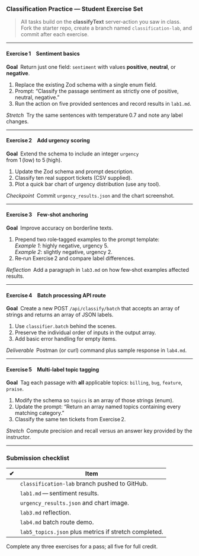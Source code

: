 ### Classification Practice — Student Exercise Set

> All tasks build on the **classifyText** server‑action you saw in class.  
> Fork the starter repo, create a branch named `classification‑lab`, and commit after each exercise.

---

#### Exercise 1 Sentiment basics
**Goal** Return just one field: `sentiment` with values **positive**, **neutral**, or **negative**.

1. Replace the existing Zod schema with a single enum field.
2. Prompt: “Classify the passage sentiment as strictly one of positive, neutral, negative.”
3. Run the action on five provided sentences and record results in `lab1.md`.

*Stretch* Try the same sentences with temperature 0.7 and note any label changes.

---

#### Exercise 2 Add urgency scoring
**Goal** Extend the schema to include an integer `urgency` from 1 (low) to 5 (high).

1. Update the Zod schema and prompt description.
2. Classify ten real support tickets (CSV supplied).
3. Plot a quick bar chart of urgency distribution (use any tool).

*Checkpoint* Commit `urgency_results.json` and the chart screenshot.

---

#### Exercise 3 Few‑shot anchoring
**Goal** Improve accuracy on borderline texts.

1. Prepend two role‑tagged examples to the prompt template:  
   *Example 1*: highly negative, urgency 5.  
   *Example 2*: slightly negative, urgency 2.
2. Re‑run Exercise 2 and compare label differences.

*Reflection* Add a paragraph in `lab3.md` on how few‑shot examples affected results.

---

#### Exercise 4 Batch processing API route
**Goal** Create a new POST `/api/classify/batch` that accepts an array of strings and returns an array of JSON labels.

1. Use `classifier.batch` behind the scenes.
2. Preserve the indivi­dual order of inputs in the output array.
3. Add basic error handling for empty items.

*Deliverable* Postman (or curl) command plus sample response in `lab4.md`.

---

#### Exercise 5 Multi‑label topic tagging
**Goal** Tag each passage with **all** applicable topics: `billing`, `bug`, `feature`, `praise`.

1. Modify the schema so `topics` is an array of those strings (enum).
2. Update the prompt: “Return an array named topics containing every matching category.”
3. Classify the same ten tickets from Exercise 2.

*Stretch* Compute precision and recall versus an answer key provided by the instructor.

---

### Submission checklist
| ✔ | Item |
|---|------|
|  | `classification‑lab` branch pushed to GitHub. |
|  | `lab1.md` — sentiment results. |
|  | `urgency_results.json` and chart image. |
|  | `lab3.md` reflection. |
|  | `lab4.md` batch route demo. |
|  | `lab5_topics.json` plus metrics if stretch completed. |

Complete any three exercises for a pass; all five for full credit.
